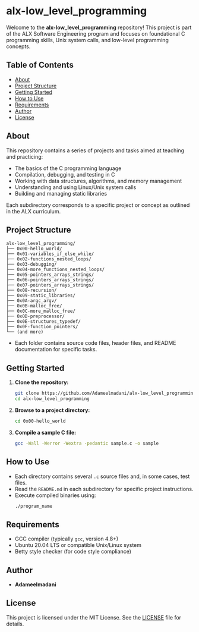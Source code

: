 # alx-low_level_programming

Welcome to the **alx-low_level_programming** repository! This project is part of the ALX Software Engineering program and focuses on foundational C programming skills, Unix system calls, and low-level programming concepts. 

## Table of Contents

- [About](#about)
- [Project Structure](#project-structure)
- [Getting Started](#getting-started)
- [How to Use](#how-to-use)
- [Requirements](#requirements)
- [Author](#author)
- [License](#license)

## About

This repository contains a series of projects and tasks aimed at teaching and practicing:

- The basics of the C programming language
- Compilation, debugging, and testing in C
- Working with data structures, algorithms, and memory management
- Understanding and using Linux/Unix system calls
- Building and managing static libraries

Each subdirectory corresponds to a specific project or concept as outlined in the ALX curriculum.

## Project Structure

```
alx-low_level_programming/
├── 0x00-hello_world/
├── 0x01-variables_if_else_while/
├── 0x02-functions_nested_loops/
├── 0x03-debugging/
├── 0x04-more_functions_nested_loops/
├── 0x05-pointers_arrays_strings/
├── 0x06-pointers_arrays_strings/
├── 0x07-pointers_arrays_strings/
├── 0x08-recursion/
├── 0x09-static_libraries/
├── 0x0A-argc_argv/
├── 0x0B-malloc_free/
├── 0x0C-more_malloc_free/
├── 0x0D-preprocessor/
├── 0x0E-structures_typedef/
├── 0x0F-function_pointers/
└── (and more)
```

- Each folder contains source code files, header files, and README documentation for specific tasks.

## Getting Started

1. **Clone the repository:**
   ```sh
   git clone https://github.com/Adameelmadani/alx-low_level_programming.git
   cd alx-low_level_programming
   ```

2. **Browse to a project directory:**
   ```sh
   cd 0x00-hello_world
   ```

3. **Compile a sample C file:**
   ```sh
   gcc -Wall -Werror -Wextra -pedantic sample.c -o sample
   ```

## How to Use

- Each directory contains several `.c` source files and, in some cases, test files.
- Read the `README.md` in each subdirectory for specific project instructions.
- Execute compiled binaries using:
  ```sh
  ./program_name
  ```

## Requirements

- GCC compiler (typically `gcc`, version 4.8+)
- Ubuntu 20.04 LTS or compatible Unix/Linux system
- Betty style checker (for code style compliance)

## Author

- **Adameelmadani**

## License

This project is licensed under the MIT License. See the [LICENSE](LICENSE) file for details.
